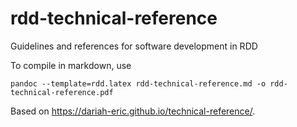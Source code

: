 # rdd-technical-reference
Guidelines and references for software development in RDD

To compile in markdown, use

    pandoc --template=rdd.latex rdd-technical-reference.md -o rdd-technical-reference.pdf

Based on https://dariah-eric.github.io/technical-reference/.
